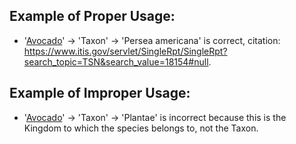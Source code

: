 ## Example of Proper Usage:
* '[Avocado](https://golden.com/wiki/Avocado-8DBDW)' → 'Taxon' → 'Persea americana' is correct, citation: https://www.itis.gov/servlet/SingleRpt/SingleRpt?search_topic=TSN&search_value=18154#null. 

## Example of Improper Usage:
* '[Avocado](https://golden.com/wiki/Avocado-8DBDW)' → 'Taxon' → 'Plantae' is incorrect because this is the Kingdom to which the species belongs to, not the Taxon.